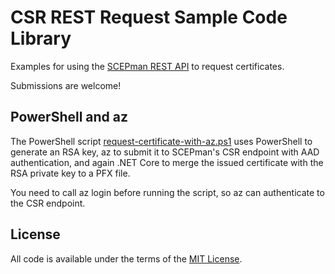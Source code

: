 # CSR REST Request Sample Code Library

Examples for using the [SCEPman REST API](https://docs.scepman.com/certificate-deployment/api-certificates) to request certificates.

Submissions are welcome!

## PowerShell and az

The PowerShell script [request-certificate-with-az.ps1](request-certificate-with-az.ps1) uses PowerShell to generate an RSA key, az to submit it to SCEPman's CSR endpoint with AAD authentication, and again .NET Core to merge the issued certificate with the RSA private key to a PFX file.

You need to call az login before running the script, so az can authenticate to the CSR endpoint.

## License

All code is available under the terms of the [MIT License](LICENSE).